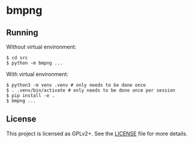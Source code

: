 # bmpng

## Running

Without virtual environment:

```
$ cd src
$ python -m bmpng ...
```

With virtual environment:

```
$ python3 -m venv .venv # only needs to be done once
$ . .venv/bin/activate # only needs to be done once per session
$ pip install -e .
$ bmpng ...
```


## License

This project is licensed as GPLv2+. See the [LICENSE](/LICENSE) file for more details.

